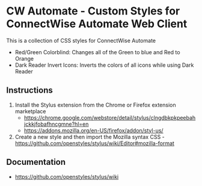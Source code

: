 # CW Automate - Custom Styles for ConnectWise Automate Web Client

This is a collection of CSS styles for ConnectWise Automate
- Red/Green Colorblind: Changes all of the Green to blue and Red to Orange
- Dark Reader Invert Icons: Inverts the colors of all icons while using Dark Reader

## Instructions
1. Install the Stylus extension from the Chrome or Firefox extension marketplace 
    - https://chrome.google.com/webstore/detail/stylus/clngdbkpkpeebahjckkjfobafhncgmne?hl=en
    - https://addons.mozilla.org/en-US/firefox/addon/styl-us/
2. Create a new style and then import the Mozilla syntax CSS - https://github.com/openstyles/stylus/wiki/Editor#mozilla-format

## Documentation
- https://github.com/openstyles/stylus/wiki

